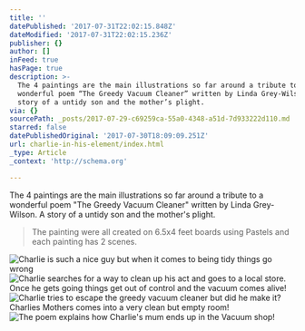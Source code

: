 ```yaml
---
title: ''
datePublished: '2017-07-31T22:02:15.848Z'
dateModified: '2017-07-31T22:02:15.236Z'
publisher: {}
author: []
inFeed: true
hasPage: true
description: >-
  The 4 paintings are the main illustrations so far around a tribute to a
  wonderful poem “The Greedy Vacuum Cleaner” written by Linda Grey-Wilson. A
  story of a untidy son and the mother’s plight.
via: {}
sourcePath: _posts/2017-07-29-c69259ca-55a0-4348-a51d-7d933222d110.md
starred: false
datePublishedOriginal: '2017-07-30T18:09:09.251Z'
url: charlie-in-his-element/index.html
_type: Article
_context: 'http://schema.org'

---
```

The 4 paintings are the main illustrations so far around a tribute to a wonderful poem "The Greedy Vacuum Cleaner" written by Linda Grey-Wilson. A story of a untidy son and the mother's plight.

> The painting were all created on 6.5x4 feet boards using Pastels and each painting has 2 scenes.

![Charlie is such a nice guy but when it comes to being tidy things go wrong](https://the-grid-user-content.s3-us-west-2.amazonaws.com/3d1a7031-be50-4425-98bd-032185081158.jpg)
![Charlie searches for a way to clean up his act and goes to a local store. Once he gets going things get out of control and the vacuum comes alive!](https://the-grid-user-content.s3-us-west-2.amazonaws.com/c3c5b2ec-1b33-4573-ae4f-6f73be9ce938.jpg)
![Charlie tries to escape the greedy vacuum cleaner but did he make it? Charlies Mothers comes into a very clean but empty room!](https://the-grid-user-content.s3-us-west-2.amazonaws.com/44d10352-3e40-477f-a044-e757a415995a.jpg)
![The poem explains how Charlie's mum ends up in the Vacuum shop!](https://the-grid-user-content.s3-us-west-2.amazonaws.com/6861166f-5dd4-4af4-82ed-bf6afc4931d9.jpg)